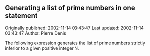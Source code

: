## Generating a list of prime numbers in one statement

Originally published: 2002-11-14 03:43:47
Last updated: 2002-11-14 03:43:47
Author: Pierre Denis

The following expression generates the list of prime numbers strictly inferior to a given positive integer N.